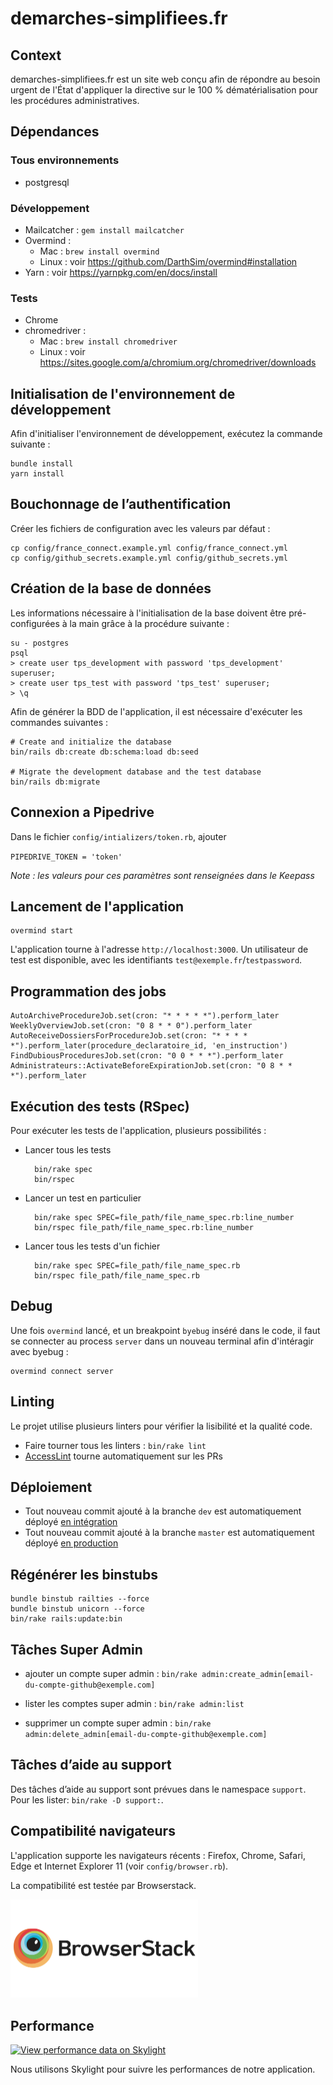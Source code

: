 # demarches-simplifiees.fr

## Context

demarches-simplifiees.fr est un site web conçu afin de répondre au besoin urgent de l'État d'appliquer la directive sur le 100 % dématérialisation pour les procédures administratives.


## Dépendances

### Tous environnements

- postgresql

### Développement

- Mailcatcher : `gem install mailcatcher`
- Overmind :
  * Mac : `brew install overmind`
  * Linux : voir https://github.com/DarthSim/overmind#installation
- Yarn : voir https://yarnpkg.com/en/docs/install

### Tests

- Chrome
- chromedriver :
  * Mac : `brew install chromedriver`
  * Linux : voir https://sites.google.com/a/chromium.org/chromedriver/downloads


## Initialisation de l'environnement de développement

Afin d'initialiser l'environnement de développement, exécutez la commande suivante :

    bundle install
    yarn install

## Bouchonnage de l’authentification

Créer les fichiers de configuration avec les valeurs par défaut :

    cp config/france_connect.example.yml config/france_connect.yml
    cp config/github_secrets.example.yml config/github_secrets.yml

## Création de la base de données

Les informations nécessaire à l'initialisation de la base doivent être pré-configurées à la main grâce à la procédure suivante :

    su - postgres
    psql
    > create user tps_development with password 'tps_development' superuser;
    > create user tps_test with password 'tps_test' superuser;
    > \q

Afin de générer la BDD de l'application, il est nécessaire d'exécuter les commandes suivantes :

    # Create and initialize the database
    bin/rails db:create db:schema:load db:seed

    # Migrate the development database and the test database
    bin/rails db:migrate

## Connexion a Pipedrive

Dans le fichier `config/intializers/token.rb`, ajouter

`PIPEDRIVE_TOKEN = 'token'`

*Note : les valeurs pour ces paramètres sont renseignées dans le Keepass*

## Lancement de l'application

    overmind start

L'application tourne à l'adresse `http://localhost:3000`. Un utilisateur de test est disponible, avec les identifiants `test@exemple.fr`/`testpassword`.

## Programmation des jobs

    AutoArchiveProcedureJob.set(cron: "* * * * *").perform_later
    WeeklyOverviewJob.set(cron: "0 8 * * 0").perform_later
    AutoReceiveDossiersForProcedureJob.set(cron: "* * * * *").perform_later(procedure_declaratoire_id, 'en_instruction')
    FindDubiousProceduresJob.set(cron: "0 0 * * *").perform_later
    Administrateurs::ActivateBeforeExpirationJob.set(cron: "0 8 * * *").perform_later

## Exécution des tests (RSpec)

Pour exécuter les tests de l'application, plusieurs possibilités :

- Lancer tous les tests

        bin/rake spec
        bin/rspec

- Lancer un test en particulier

        bin/rake spec SPEC=file_path/file_name_spec.rb:line_number
        bin/rspec file_path/file_name_spec.rb:line_number

- Lancer tous les tests d'un fichier

        bin/rake spec SPEC=file_path/file_name_spec.rb
        bin/rspec file_path/file_name_spec.rb

## Debug

Une fois `overmind` lancé, et un breakpoint `byebug` inséré dans le code, il faut se connecter au process `server` dans un nouveau terminal afin d'intéragir avec byebug :

    overmind connect server

## Linting

Le projet utilise plusieurs linters pour vérifier la lisibilité et la qualité code.

- Faire tourner tous les linters : `bin/rake lint`
- [AccessLint](http://accesslint.com/) tourne automatiquement sur les PRs

## Déploiement

- Tout nouveau commit ajouté à la branche `dev` est automatiquement déployé [en intégration](https://dev.demarches-simplifiees.fr/)
- Tout nouveau commit ajouté à la branche `master` est automatiquement déployé [en production](https://www.demarches-simplifiees.fr/)

## Régénérer les binstubs

    bundle binstub railties --force
    bundle binstub unicorn --force
    bin/rake rails:update:bin

## Tâches Super Admin

- ajouter un compte super admin :
  `bin/rake admin:create_admin[email-du-compte-github@exemple.com]`

- lister les comptes super admin :
  `bin/rake admin:list`

- supprimer un compte super admin :
  `bin/rake admin:delete_admin[email-du-compte-github@exemple.com]`


## Tâches d’aide au support

Des tâches d’aide au support sont prévues dans le namespace `support`.
Pour les lister: `bin/rake -D support:`.

## Compatibilité navigateurs

L'application supporte les navigateurs récents : Firefox, Chrome, Safari, Edge et Internet Explorer 11 (voir `config/browser.rb`).

La compatibilité est testée par Browserstack.

[<img src="app/assets/images/browserstack-logo-600x315.png" width="300">](https://www.browserstack.com/)

## Performance

[![View performance data on Skylight](https://badges.skylight.io/status/zAvWTaqO0mu1.svg)](https://oss.skylight.io/app/applications/zAvWTaqO0mu1)

Nous utilisons Skylight pour suivre les performances de notre application.
